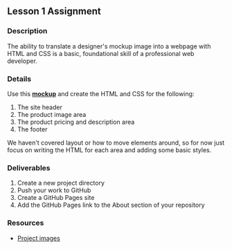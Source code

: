 ## Lesson 1 Assignment

### Description

The ability to translate a designer's mockup image into a webpage with HTML and CSS is a basic, foundational skill of a professional web developer.

### Details

Use this **<a href="./images/day-1-mockup.jpg" target="_blank">mockup</a>** and create the HTML and CSS for the following:

1. The site header
2. The product image area
3. The product pricing and description area
4. The footer

We haven't covered layout or how to move elements around, so for now just focus on writing the HTML for each area and adding some basic styles.

### Deliverables

1. Create a new project directory
2. Push your work to GitHub
3. Create a GitHub Pages site
4. Add the GitHub Pages link to the About section of your repository

### Resources

* <a href="./images" target="_blank">Project images</a>
